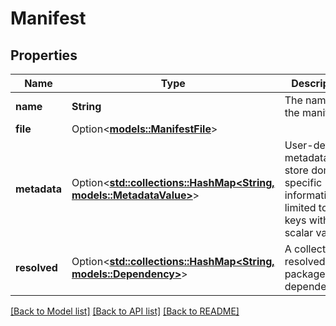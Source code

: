 # Manifest

## Properties

Name | Type | Description | Notes
------------ | ------------- | ------------- | -------------
**name** | **String** | The name of the manifest. | 
**file** | Option<[**models::ManifestFile**](manifest_file.md)> |  | [optional]
**metadata** | Option<[**std::collections::HashMap<String, models::MetadataValue>**](metadata_value.md)> | User-defined metadata to store domain-specific information limited to 8 keys with scalar values. | [optional]
**resolved** | Option<[**std::collections::HashMap<String, models::Dependency>**](dependency.md)> | A collection of resolved package dependencies. | [optional]

[[Back to Model list]](../README.md#documentation-for-models) [[Back to API list]](../README.md#documentation-for-api-endpoints) [[Back to README]](../README.md)


